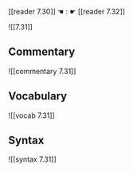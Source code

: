 [[reader 7.30]] ☚ : ☛ [[reader 7.32]]

![[7.31]]

## Commentary

![[commentary 7.31]]

## Vocabulary

![[vocab 7.31]]

## Syntax

![[syntax 7.31]]

